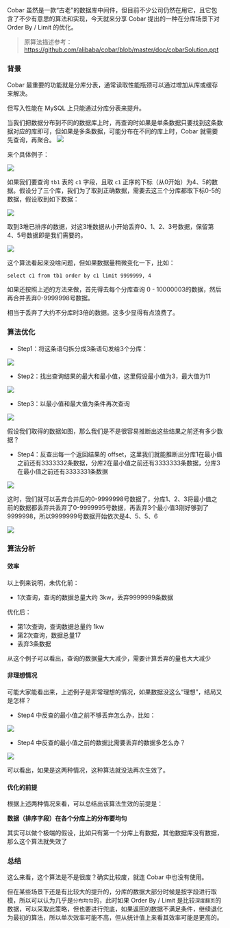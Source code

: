 Cobar 虽然是一款“古老”的数据库中间件，但目前不少公司仍然在用它，且它包含了不少有意思的算法和实现，今天就来分享 Cobar 提出的一种在分库场景下对 Order By / Limit 的优化。

> 原算法描述参考： https://github.com/alibaba/cobar/blob/master/doc/cobarSolution.ppt

### 背景

Cobar 最重要的功能就是分库分表，通常读取性能瓶颈可以通过增加从库或缓存来解决。

但写入性能在 MySQL 上只能通过分库分表来提升。

当我们把数据分布到不同的数据库上时，再查询时如果是单条数据只要找到这条数据对应的库即可，但如果是多条数据，可能分布在不同的库上时，Cobar 就需要先查询，再聚合。
![](img1.png)

来个具体例子：

![](img2.png)


如果我们要查询 `tb1` 表的 `c1` 字段，且取 `c1` 正序的下标（从0开始）为4、5的数据。假设分了三个库，我们为了取到正确数据，需要去这三个分库都取下标0-5的数据，假设取到如下数据：

![](img3.png)

 取到3堆已排序的数据，对这3堆数据从小开始丢弃0、1、2、3号数据，保留第4、5号数据即是我们需要的。

![](img4.png)


这个算法看起来没啥问题，但如果数据量稍微变化一下，比如：

`select c1 from tb1 order by c1 limit 9999999, 4`

如果还按照上述的方法来做，首先得去每个分库查询 0 - 10000003的数据，然后再合并丢弃0-9999998号数据。

相当于丢弃了大约不分库时3倍的数据。这多少显得有点浪费了。

### 算法优化

- Step1：将这条语句拆分成3条语句发给3个分库：

![](img5.png)

- Step2：找出查询结果的最大和最小值，这里假设最小值为3，最大值为11

![](img6.png)

- Step3：以最小值和最大值为条件再次查询

![](img7.png)

假设我们取得的数据如图，那么我们是不是很容易推断出这些结果之前还有多少数据？

- Step4：反查出每一个返回结果的 offset，这里我们就能推断出分库1在最小值之前还有3333332条数据，分库2在最小值之前还有3333333条数据，分库3在最小值之前还有3333331条数据

![](img8.png)

这时，我们就可以丢弃合并后的0-9999998号数据了，分库1、2、3将最小值之前的数据都丢弃共丢弃了0-9999995号数据，再丢弃3个最小值3刚好够到了9999998，所以9999999号数据开始依次是4、5、5、6

![](img9.png)

### 算法分析

#### 效率

以上例来说明，未优化前：

- 1次查询，查询的数据总量大约 3kw，丢弃9999999条数据

优化后：

- 第1次查询，查询数据总量约 1kw
- 第2次查询，数据总量17
- 丢弃3条数据

从这个例子可以看出，查询的数据量大大减少，需要计算丢弃的量也大大减少

#### 非理想情况

可能大家能看出来，上述例子是非常理想的情况，如果数据没这么“理想”，结局又是怎样？

- Step4 中反查的最小值之前不够丢弃怎么办，比如：

![](img10.png)

- Step4 中反查的最小值之前的数据比需要丢弃的数据多怎么办？

![](img11.png)

可以看出，如果是这两种情况，这种算法就没法再次生效了。

#### 优化的前提

根据上述两种情况来看，可以总结出该算法生效的前提是：

**数据（排序字段）在各个分库上的分布要均匀**

其实可以做个极端的假设，比如只有第一个分库上有数据，其他数据库没有数据，那么这个算法就失效了

### 总结

这么来看，这个算法是不是很废？确实比较废，就连 Cobar 中也没有使用。

但在某些场景下还是有比较大的提升的，分库的数据大部分时候是按字段进行取模，所以可以认为几乎是`分布均匀`的，此时如果 Order By / Limit 是比较`深度翻页`的数据，可以采取此策略，但也要进行兜底，如果返回的数据不满足条件，继续退化为最初的算法，所以单次效率可能不高，但从统计值上来看其效率可能是更高的。